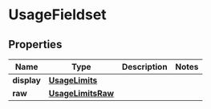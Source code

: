 
# UsageFieldset

## Properties
Name | Type | Description | Notes
------------ | ------------- | ------------- | -------------
**display** | [**UsageLimits**](UsageLimits.md) |  | 
**raw** | [**UsageLimitsRaw**](UsageLimitsRaw.md) |  | 




